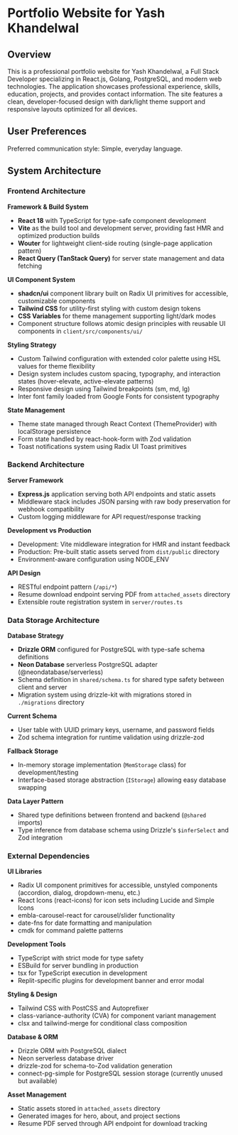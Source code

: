 # Portfolio Website for Yash Khandelwal

## Overview

This is a professional portfolio website for Yash Khandelwal, a Full Stack Developer specializing in React.js, Golang, PostgreSQL, and modern web technologies. The application showcases professional experience, skills, education, projects, and provides contact information. The site features a clean, developer-focused design with dark/light theme support and responsive layouts optimized for all devices.

## User Preferences

Preferred communication style: Simple, everyday language.

## System Architecture

### Frontend Architecture

**Framework & Build System**
- **React 18** with TypeScript for type-safe component development
- **Vite** as the build tool and development server, providing fast HMR and optimized production builds
- **Wouter** for lightweight client-side routing (single-page application pattern)
- **React Query (TanStack Query)** for server state management and data fetching

**UI Component System**
- **shadcn/ui** component library built on Radix UI primitives for accessible, customizable components
- **Tailwind CSS** for utility-first styling with custom design tokens
- **CSS Variables** for theme management supporting light/dark modes
- Component structure follows atomic design principles with reusable UI components in `client/src/components/ui/`

**Styling Strategy**
- Custom Tailwind configuration with extended color palette using HSL values for theme flexibility
- Design system includes custom spacing, typography, and interaction states (hover-elevate, active-elevate patterns)
- Responsive design using Tailwind breakpoints (sm, md, lg)
- Inter font family loaded from Google Fonts for consistent typography

**State Management**
- Theme state managed through React Context (ThemeProvider) with localStorage persistence
- Form state handled by react-hook-form with Zod validation
- Toast notifications system using Radix UI Toast primitives

### Backend Architecture

**Server Framework**
- **Express.js** application serving both API endpoints and static assets
- Middleware stack includes JSON parsing with raw body preservation for webhook compatibility
- Custom logging middleware for API request/response tracking

**Development vs Production**
- Development: Vite middleware integration for HMR and instant feedback
- Production: Pre-built static assets served from `dist/public` directory
- Environment-aware configuration using NODE_ENV

**API Design**
- RESTful endpoint pattern (`/api/*`)
- Resume download endpoint serving PDF from `attached_assets` directory
- Extensible route registration system in `server/routes.ts`

### Data Storage Architecture

**Database Strategy**
- **Drizzle ORM** configured for PostgreSQL with type-safe schema definitions
- **Neon Database** serverless PostgreSQL adapter (@neondatabase/serverless)
- Schema definition in `shared/schema.ts` for shared type safety between client and server
- Migration system using drizzle-kit with migrations stored in `./migrations` directory

**Current Schema**
- User table with UUID primary keys, username, and password fields
- Zod schema integration for runtime validation using drizzle-zod

**Fallback Storage**
- In-memory storage implementation (`MemStorage` class) for development/testing
- Interface-based storage abstraction (`IStorage`) allowing easy database swapping

**Data Layer Pattern**
- Shared type definitions between frontend and backend (`@shared` imports)
- Type inference from database schema using Drizzle's `$inferSelect` and Zod integration

### External Dependencies

**UI Libraries**
- Radix UI component primitives for accessible, unstyled components (accordion, dialog, dropdown-menu, etc.)
- React Icons (react-icons) for icon sets including Lucide and Simple Icons
- embla-carousel-react for carousel/slider functionality
- date-fns for date formatting and manipulation
- cmdk for command palette patterns

**Development Tools**
- TypeScript with strict mode for type safety
- ESBuild for server bundling in production
- tsx for TypeScript execution in development
- Replit-specific plugins for development banner and error modal

**Styling & Design**
- Tailwind CSS with PostCSS and Autoprefixer
- class-variance-authority (CVA) for component variant management
- clsx and tailwind-merge for conditional class composition

**Database & ORM**
- Drizzle ORM with PostgreSQL dialect
- Neon serverless database driver
- drizzle-zod for schema-to-Zod validation generation
- connect-pg-simple for PostgreSQL session storage (currently unused but available)

**Asset Management**
- Static assets stored in `attached_assets` directory
- Generated images for hero, about, and project sections
- Resume PDF served through API endpoint for download tracking